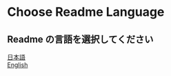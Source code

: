 # Choose Readme Language

## Readme の言語を選択してください

[日本語](https://github.com/Dekokiyo/TheOtherRolesGM-KiyoMugi-Edition/blob/main/Readme_JP.md)\
[English](https://github.com/Dekokiyo/TheOtherRolesGM-KiyoMugi-Edition/blob/main/Readme_EN.md)
